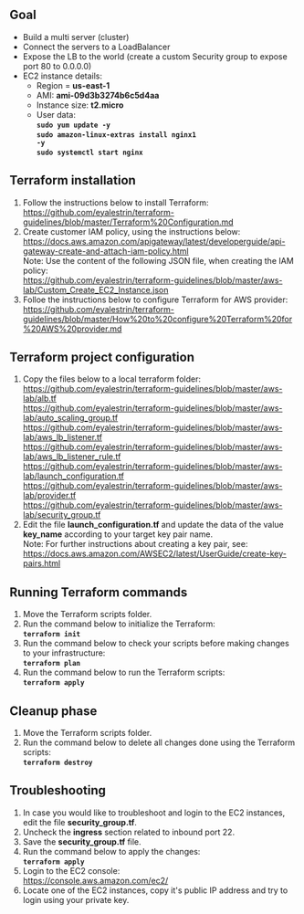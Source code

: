 ## Goal
* Build a multi server (cluster)  
* Connect the servers to a LoadBalancer  
* Expose the LB to the world (create a custom Security group to expose port 80 to 0.0.0.0)  
* EC2 instance details:  
  * Region = **us-east-1**  
  * AMI: **ami-09d3b3274b6c5d4aa**  
  * Instance size: **t2.micro**  
  * User data:  
    **<code>sudo yum update -y</code>**  
    **<code>sudo amazon-linux-extras install nginx1 -y</code>**  
    **<code>sudo systemctl start nginx</code>**  

## Terraform installation
1. Follow the instructions below to install Terraform:  
  https://github.com/eyalestrin/terraform-guidelines/blob/master/Terraform%20Configuration.md  
2. Create customer IAM policy, using the instructions below:  
  https://docs.aws.amazon.com/apigateway/latest/developerguide/api-gateway-create-and-attach-iam-policy.html  
  Note: Use the content of the following JSON file, when creating the IAM policy:  
  https://github.com/eyalestrin/terraform-guidelines/blob/master/aws-lab/Custom_Create_EC2_Instance.json  
3. Folloe the instructions below to configure Terraform for AWS provider:  
  https://github.com/eyalestrin/terraform-guidelines/blob/master/How%20to%20configure%20Terraform%20for%20AWS%20provider.md  

## Terraform project configuration
1. Copy the files below to a local terraform folder:  
  https://github.com/eyalestrin/terraform-guidelines/blob/master/aws-lab/alb.tf  
  https://github.com/eyalestrin/terraform-guidelines/blob/master/aws-lab/auto_scaling_group.tf  
  https://github.com/eyalestrin/terraform-guidelines/blob/master/aws-lab/aws_lb_listener.tf  
  https://github.com/eyalestrin/terraform-guidelines/blob/master/aws-lab/aws_lb_listener_rule.tf  
  https://github.com/eyalestrin/terraform-guidelines/blob/master/aws-lab/launch_configuration.tf  
  https://github.com/eyalestrin/terraform-guidelines/blob/master/aws-lab/provider.tf  
  https://github.com/eyalestrin/terraform-guidelines/blob/master/aws-lab/security_group.tf  
2. Edit the file **launch_configuration.tf** and update the data of the value **key_name** according to your target key pair name.  
  Note: For further instructions about creating a key pair, see:  
  https://docs.aws.amazon.com/AWSEC2/latest/UserGuide/create-key-pairs.html  

## Running Terraform commands
1. Move the Terraform scripts folder.  
2. Run the command below to initialize the Terraform:  
  **<code>terraform init</code>**  
3. Run the command below to check your scripts before making changes to your infrastructure:  
  **<code>terraform plan</code>**  
4. Run the command below to run the Terraform scripts:  
  **<code>terraform apply</code>**  

## Cleanup phase
1. Move the Terraform scripts folder.  
2. Run the command below to delete all changes done using the Terraform scripts:  
  **<code>terraform destroy</code>**  

## Troubleshooting
1. In case you would like to troubleshoot and login to the EC2 instances, edit the file **security_group.tf**.
2. Uncheck the **ingress** section related to inbound port 22.
3. Save the **security_group.tf** file.
4. Run the command below to apply the changes:  
  **<code>terraform apply</code>**  
5. Login to the EC2 console:  
  https://console.aws.amazon.com/ec2/  
6. Locate one of the EC2 instances, copy it's public IP address and try to login using your private key.
